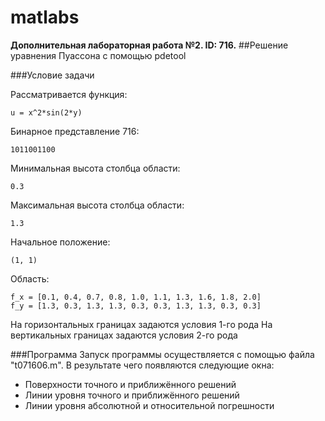 # matlabs
**Дополнительная лабораторная работа №2. ID: 716.**
##Решение уравнения Пуассона с помощью pdetool

###Условие задачи

Рассматривается функция: 
```
u = x^2*sin(2*y)
```
Бинарное представление 716: 
```
1011001100
```
Минимальная высота столбца области: 
```
0.3
```
Максимальная высота столбца области: 
```
1.3
```
Начальное положение: 
```
(1, 1)
```
Область: 
```
f_x = [0.1, 0.4, 0.7, 0.8, 1.0, 1.1, 1.3, 1.6, 1.8, 2.0]
f_y = [1.3, 0.3, 1.3, 1.3, 0.3, 0.3, 1.3, 1.3, 0.3, 0.3]
```
На горизонтальных границах задаются условия 1-го рода
На вертикальных границах задаются условия 2-го рода

###Программа
Запуск программы осуществляется с помощью файла "t071606.m". В результате чего появляются следующие окна:
* Поверхности точного и приближённого решений
* Линии уровня точного и приближённого решений
* Линии уровня абсолютной и относительной погрешности

